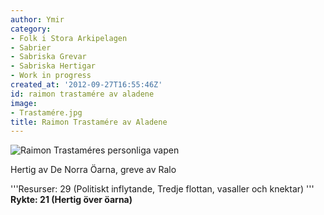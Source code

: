 ```yaml
---
author: Ymir
category:
- Folk i Stora Arkipelagen
- Sabrier
- Sabriska Grevar
- Sabriska Hertigar
- Work in progress
created_at: '2012-09-27T16:55:46Z'
id: raimon trastamére av aladene
image:
- Trastamére.jpg
title: Raimon Trastamére av Aladene
---
```

![Raimon Trastaméres personliga vapen]

Hertig av De Norra Öarna, greve av Ralo

'''Resurser: 29 (Politiskt inflytande, Tredje flottan, vasaller och knektar) '''
**Rykte: 21 (Hertig över öarna)**

  [Raimon Trastaméres personliga vapen]: Trastamére.jpg "Raimon Trastaméres personliga vapen"